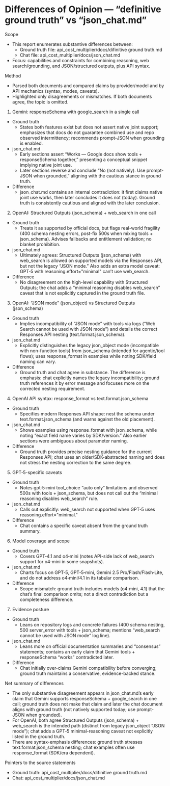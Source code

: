# Differences of Opinion — “definitive ground truth” vs “json_chat.md”

Scope
- This report enumerates substantive differences between:
  - Ground truth file: api_cost_multiplier/docs/difinitive ground truth.md
  - Chat file: api_cost_multiplier/docs/json_chat.md
- Focus: capabilities and constraints for combining reasoning, web search/grounding, and JSON/structured outputs, plus API syntax.

Method
- Parsed both documents and compared claims by provider/model and by API mechanics (syntax, modes, caveats).
- Highlighted only disagreements or mismatches. If both documents agree, the topic is omitted.

1) Gemini: responseSchema with google_search in a single call
- Ground truth
  - States both features exist but does not assert native joint support; emphasizes that docs do not guarantee combined use and repo observed intermittency; recommends prompt-JSON when grounding is enabled.
- json_chat.md
  - Early sections assert “Works — Google docs show tools + responseSchema together,” presenting a conceptual snippet implying native joint use.
  - Later sections reverse and conclude “No (not natively). Use prompt-JSON when grounded,” aligning with the cautious stance in ground truth.
- Difference
  - json_chat.md contains an internal contradiction: it first claims native joint use works, then later concludes it does not (today). Ground truth is consistently cautious and aligned with the later conclusion.

2) OpenAI: Structured Outputs (json_schema) + web_search in one call
- Ground truth
  - Treats it as supported by official docs, but flags real-world fragility (400 schema nesting errors, post-fix 500s when mixing tools + json_schema). Advises fallbacks and entitlement validation; no blanket prohibition.
- json_chat.md
  - Ultimately agrees: Structured Outputs (json_schema) with web_search is allowed on supported models via the Responses API, but not the legacy “JSON mode.” Also adds an extra model caveat: GPT‑5 with reasoning.effort="minimal" can’t use web_search.
- Difference
  - No disagreement on the high-level capability with Structured Outputs; the chat adds a “minimal reasoning disables web_search” caveat that is not explicitly captured in the ground truth file.

3) OpenAI: “JSON mode” (json_object) vs Structured Outputs (json_schema)
- Ground truth
  - Implies incompatibility of “JSON mode” with tools via logs (“Web Search cannot be used with JSON mode”) and details the correct Responses API nesting (text.format.json_schema).
- json_chat.md
  - Explicitly distinguishes the legacy json_object mode (incompatible with non-function tools) from json_schema (intended for agentic/tool flows); uses response_format in examples while noting SDK/field naming can vary.
- Difference
  - Ground truth and chat agree in substance. The difference is emphasis: chat explicitly names the legacy incompatibility; ground truth references it by error message and focuses more on the corrected nesting requirement.

4) OpenAI API syntax: response_format vs text.format.json_schema
- Ground truth
  - Specifies modern Responses API shape: nest the schema under text.format.json_schema (and warns against the old placement).
- json_chat.md
  - Shows examples using response_format with json_schema, while noting “exact field name varies by SDK/version.” Also earlier sections were ambiguous about parameter naming.
- Difference
  - Ground truth provides precise nesting guidance for the current Responses API; chat uses an older/SDK-abstracted naming and does not stress the nesting correction to the same degree.

5) GPT‑5-specific caveats
- Ground truth
  - Notes gpt‑5‑mini tool_choice “auto only” limitations and observed 500s with tools + json_schema, but does not call out the “minimal reasoning disables web_search” rule.
- json_chat.md
  - Calls out explicitly: web_search not supported when GPT‑5 uses reasoning.effort="minimal."
- Difference
  - Chat contains a specific caveat absent from the ground truth summary.

6) Model coverage and scope
- Ground truth
  - Covers GPT‑4.1 and o4‑mini (notes API-side lack of web_search support for o4‑mini in some snapshots).
- json_chat.md
  - Charts focus on GPT‑5, GPT‑5‑mini, Gemini 2.5 Pro/Flash/Flash‑Lite, and do not address o4‑mini/4.1 in its tabular comparison.
- Difference
  - Scope mismatch: ground truth includes models (o4‑mini, 4.1) that the chat’s final comparison omits; not a direct contradiction but a completeness difference.

7) Evidence posture
- Ground truth
  - Leans on repository logs and concrete failures (400 schema nesting, 500 server_error with tools + json_schema; mentions “web_search cannot be used with JSON mode” log line).
- json_chat.md
  - Leans more on official documentation summaries and “consensus” statements; contains an early claim that Gemini tools + responseSchema “works” contradicted later.
- Difference
  - Chat initially over-claims Gemini compatibility before converging; ground truth maintains a conservative, evidence-backed stance.

Net summary of differences
- The only substantive disagreement appears in json_chat.md’s early claim that Gemini supports responseSchema + google_search in one call; ground truth does not make that claim and later the chat document aligns with ground truth (not natively supported today; use prompt-JSON when grounded).
- For OpenAI, both agree Structured Outputs (json_schema) + web_search is the intended path (distinct from legacy json_object “JSON mode”); chat adds a GPT‑5 minimal-reasoning caveat not explicitly listed in the ground truth.
- There are syntax-emphasis differences: ground truth stresses text.format.json_schema nesting; chat examples often use response_format (SDK/era dependent).

Pointers to the source statements
- Ground truth: api_cost_multiplier/docs/difinitive ground truth.md
- Chat: api_cost_multiplier/docs/json_chat.md
